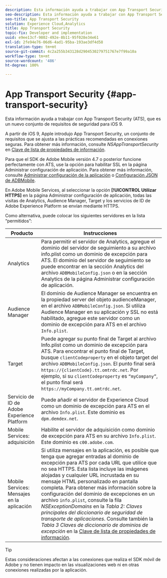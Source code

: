 ```yaml
---
description: Esta información ayuda a trabajar con App Transport Security (ATS), que es un nuevo conjunto de requisitos de seguridad para iOS 9.
seo-description: Esta información ayuda a trabajar con App Transport Security (ATS), que es un nuevo conjunto de requisitos de seguridad para iOS 9.
seo-title: App Transport Security
solution: Experience Cloud,Analytics
title: App Transport Security
topic-fix: Developer and implementation
uuid: e9ee13cf-9802-492e-8b11-95f028e34e61
exl-id: 2fe94e76-06d6-4ad1-95ba-193ae3df4d58
translation-type: tm+mt
source-git-commit: 4c2a255b343128d2904530279751767e7f99a10a
workflow-type: tm+mt
source-wordcount: '486'
ht-degree: 100%

---
```


# App Transport Security {#app-transport-security}

Esta información ayuda a trabajar con App Transport Security (ATS), que es un nuevo conjunto de requisitos de seguridad para iOS 9.

A partir de iOS 9, Apple introdujo App Transport Security, un conjunto de requisitos que se ajusta a las prácticas recomendadas en conexiones seguras. Para obtener más información, consulte *NSAppTransportSecurity* en [Clave de lista de propiedades de información](https://developer.apple.com/library/prerelease/ios/technotes/App-Transport-Security-Technote/).

Para que el SDK de Adobe Mobile versión 4.7 o posterior funcione perfectamente con ATS, use la opción para habilitar SSL en la página Administrar configuración de aplicación. Para obtener más información, consulte [Administrar configuración de la aplicación](/help/using/c-manage-app-settings/c-manage-app-settings.md) o [Configuración JSON de ADBMobile](/help/ios/configuration/json-config/json-config.md).

En Adobe Mobile Services, al seleccionar la opción **[!UICONTROL Utilizar HTTPS]** en la página Administrar configuración de aplicación, todas las visitas de Analytics, Audience Manager, Target y los servicios de ID de Adobe Experience Platform se envían mediante HTTPS.

Como alternativa, puede colocar los siguientes servidores en la lista “permitidos”:

| Producto | Instrucciones |
|--- |--- |
| Analytics | Para permitir el servidor de Analytics, agregue el dominio del servidor de seguimiento a su archivo info.plist como un dominio de excepción para ATS.  El dominio del servidor de seguimiento se puede encontrar en la sección Analytics del archivo `ADBMobileConfig.json` o en la sección Analytics de la página Administrar configuración de aplicación. |
| Audience Manager | El dominio de Audience Manager se encuentra en la propiedad server del objeto audienceManager, en el archivo `ADBMobileConfig.json`.  Si utiliza Audience Manager en su aplicación y SSL no está habilitado, agregue este servidor como un dominio de excepción para ATS en el archivo `Info.plist`. |
| Target | Puede agregar su punto final de Target al archivo Info.plist como un dominio de excepción para ATS.  Para encontrar el punto final de Target, busque `clientCodeproperty` en el objeto target del archivo `ADBMobileConfig.json`. El punto final será `https://{clientCode}.tt.omtrdc.net`.  Por ejemplo, si su `clientCodeproperty` es `“myCompany”`, el punto final será `https://myCompany.tt.omtrdc.net`. |
| Servicio de ID de Adobe Experience Platform | Puede añadir el servidor de Experience Cloud como un dominio de excepción para ATS en el archivo `Info.plist`. Este dominio es `dpm.demdex.net`. |
| Mobile Services: adquisición | Habilite el servidor de adquisición como dominio de excepción para ATS en su archivo `Info.plist`. Este dominio es `c00.adobe.com`. |
| Mobile Services: Mensajes en la aplicación | Si utiliza mensajes en la aplicación, es posible que tenga que agregar entradas al dominio de excepción para ATS por cada URL que utilice que no sea HTTPS. Esta lista incluye las imágenes alojadas y cualquier URL incrustada en su mensaje HTML personalizado en pantalla completa.  Para obtener más información sobre la configuración del dominio de excepciones en un archivo `info.plist`, consulte la fila *NSExceptionDomains* en la *Tabla 2: Claves principales del diccionario de seguridad de transporte de aplicaciones*. Consulte también la *Tabla 3 Claves de diccionario de dominios de excepción* en la [Clave de lista de propiedades de información](https://developer.apple.com/library/prerelease/ios/technotes/App-Transport-Security-Technote/). |

>[!TIP]
>
>Estas consideraciones afectan a las conexiones que realiza el SDK móvil de Adobe y no tienen impacto en las visualizaciones web ni en otras conexiones realizadas por la aplicación.
